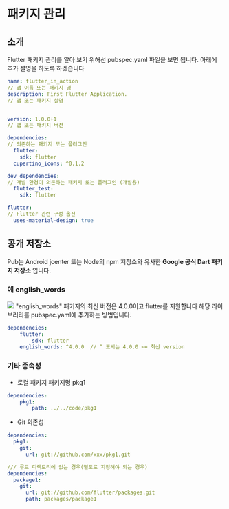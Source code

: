 # 패키지 관리

## 소개

Flutter 패키지 관리를 알아 보기 위해선 pubspec.yaml 파일을 보면 됩니다. 아래에 추가 설명을 하도록 하겠습니다

```yaml
name: flutter_in_action
// 앱 이름 또는 패키지 명
description: First Flutter Application.
// 앱 또는 패키지 설명


version: 1.0.0+1
// 앱 또는 패키지 버전

dependencies:
// 의존하는 패키지 또는 플러그인
  flutter:
    sdk: flutter
  cupertino_icons: ^0.1.2

dev_dependencies:
// 개발 환경이 의존하는 패키지 또는 플러그인 (개발용)
  flutter_test:
    sdk: flutter

flutter:
// Flutter 관련 구성 옵션
  uses-material-design: true
```

## 공개 저장소

Pub는 Android jcenter 또는 Node의 npm 저장소와 유사한 **Google 공식 Dart 패키지 저장소** 입니다.

### 예 english_words

<img src="https://book.flutterchina.club/assets/img/2-12.b12dec81.png" />
"english_words" 패키지의 최신 버전은 4.0.0이고 flutter를 지원합니다 해당 라이브러리를 pubspec.yaml에 추가하는 방법입니다.

```yaml
dependencies:
    flutter:
        sdk: flutter
    english_words: ^4.0.0  // ^ 표시는 4.0.0 <= 최신 version
```

### 기타 종속성

-   로컬 패키지 패키지명 pkg1

```yaml
dependencies:
	pkg1:
        path: ../../code/pkg1
```

-   Git 의존성

```yaml
dependencies:
  pkg1:
    git:
      url: git://github.com/xxx/pkg1.git

/// 루트 디렉토리에 없는 경우(별도로 지정해야 되는 경우)
dependencies:
  package1:
    git:
      url: git://github.com/flutter/packages.git
      path: packages/package1
```
